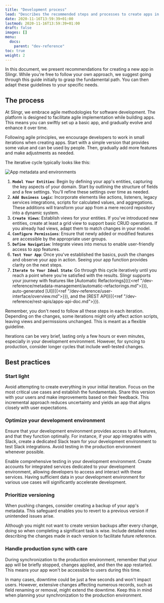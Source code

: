 ```yaml
---
title: "Development process"
lead: "Describes the recommended steps and processes to create apps in Slingr."
date: 2020-11-16T13:59:39+01:00
lastmod: 2020-11-16T13:59:39+01:00
draft: false
images: []
menu:
  docs:
    parent: "dev-reference"
toc: true
weight: 2
---
```


In this document, we present recommendations for creating a new app in Slingr. While you're free to follow your own approach, we suggest going through this guide initially to grasp the fundamental path. You can then adapt these guidelines to your specific needs.

## **The process**

At Slingr, we embrace agile methodologies for software development. The platform is designed to facilitate agile implementation while building apps. This means you can swiftly set up a basic app, and gradually evolve and enhance it over time.

Following agile principles, we encourage developers to work in small iterations when creating apps. Start with a simple version that provides some value and can be used by people. Then, gradually add more features and make adjustments as needed.

The iterative cycle typically looks like this:

![App metadata and environments](https://pmslingr.github.io/slingrDoc/images/vendor/platform-ref/development-process1.png)

1. **`Model Your Entities`**: Begin by defining your app's entities, capturing the key aspects of your domain. Start by outlining the structure of fields and a few settings. You'll refine these settings over time as needed.
2. **`Add Business Logic`**: Incorporate elements like actions, listeners, legacy services integrations, scripts for calculated values, and aggregations. These additions will transform your app from a mere record repository into a dynamic system.
3. **`Create Views`**: Establish views for your entities. If you've introduced new entities, create at least a grid view to support basic CRUD operations. If you already had views, adapt them to match changes in your model.
4. **`Configure Permissions`**: Ensure that newly added or modified features are accessible by the appropriate user groups.
5. **`Define Navigation`**: Integrate views into menus to enable user-friendly access to app features.
6. **`Test Your App`**: Once you've established the basics, push the changes and observe your app in action. Seeing your app function provides clarity on the next steps.
7. **`Iterate to Your Ideal State`**: Go through this cycle iteratively until you reach a point where you're satisfied with the results. Slingr supports your journey with features like [Automatic Refactorings]({{<ref "/dev-reference/metadata-management/automatic-refactorings.md">}}), auto-generated [UI]({{<ref "/dev-reference/user-interface/overview.md">}}), and the [REST API]({{<ref "/dev-reference/rest-apis/apps-api-doc.md">}}).

Remember, you don't need to follow all these steps in each iteration. Depending on the changes, some iterations might only affect action scripts, leaving views and permissions unchanged. This is meant as a flexible guideline.

Iterations can be very brief, lasting only a few hours or even minutes, especially in your development environment. However, for syncing to production, consider longer cycles that include well-tested changes.

## **Best practices**

### Start light

Avoid attempting to create everything in your initial iteration. Focus on the most critical use cases and establish the fundamentals. Share this version with your users and make improvements based on their feedback. This incremental approach reduces uncertainty and yields an app that aligns closely with user expectations.

### Optimize your development environment

Ensure that your development environment provides access to all features, and that they function optimally. For instance, if your app integrates with Slack, create a dedicated Slack team for your development environment to test Slack integrations. Avoid testing in the production environment whenever possible.

Enable comprehensive testing in your development environment. Create accounts for integrated services dedicated to your development environment, allowing developers to access and interact with these services. Having sufficient data in your development environment for various use cases will significantly accelerate development.

### Prioritize versioning

When pushing changes, consider creating a backup of your app's metadata. This safeguard enables you to revert to a previous version if unintended issues arise.

Although you might not want to create version backups after every change, doing so when completing a significant task is wise. Include detailed notes describing the changes made in each version to facilitate future reference.

### Handle production sync with care

During synchronization to the production environment, remember that your app will be briefly stopped, changes applied, and then the app restarted. This means your app won't be accessible to users during this time.

In many cases, downtime could be just a few seconds and won't impact users. However, extensive changes affecting numerous records, such as field renaming or removal, might extend the downtime. Keep this in mind when planning your synchronization to the production environment.